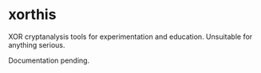 xorthis
=======

XOR cryptanalysis tools for experimentation and education. Unsuitable for anything serious.

Documentation pending.
